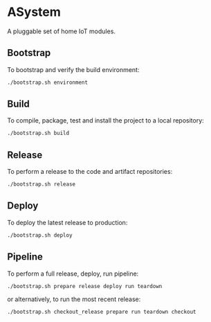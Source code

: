 # ASystem

A pluggable set of home IoT modules.

## Bootstrap

To bootstrap and verify the build environment:

```bash
./bootstrap.sh environment
```

## Build

To compile, package, test and install the project to a local repository:

```bash
./bootstrap.sh build
```

## Release

To perform a release to the code and artifact repositories:

```bash
./bootstrap.sh release
```

## Deploy

To deploy the latest release to production:

```bash
./bootstrap.sh deploy
```

## Pipeline

To perform a full release, deploy, run pipeline:

```bash
./bootstrap.sh prepare release deploy run teardown
```

or alternatively, to run the most recent release: 

```bash
./bootstrap.sh checkout_release prepare run teardown checkout
```

